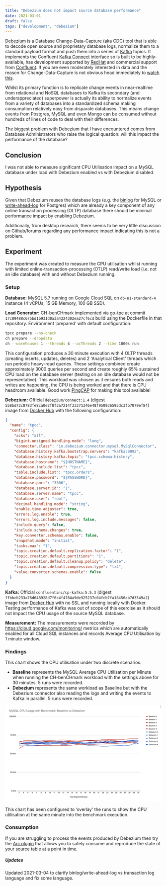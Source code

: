 ```yaml
---
title: "Debezium does not impact source database performance"
date: 2021-03-01
draft: false
tags: ["development", "debezium"]
---
```


[Debezium](https://debezium.io/) is a Database Change-Data-Capture (aka CDC) tool that is able to decode open source and proprietary database logs, normalize them to a standard payload format and push them into a series of [Kafka](https://kafka.apache.org/) topics. It implements the Confluent [Kafka Connect](https://docs./platform/current/connect/index.html) interface so is built to be highly-available, has development supported by [RedHat](https://redhat.com) and commercial support from [Confluent](https://confluent.io). If you are even moderately interested in data and the reason for Change-Data-Capture is not obvious head immediately to [watch this](https://martin.kleppmann.com/2015/11/05/database-inside-out-at-oredev.html).

Whilst its primary function is to replicate change events in near-realtime from relational and NoSQL databases to Kafka its secondary (and underappreciated) superpower is actually its ability to normalize events from a variety of databases into a standardized schema making consumption relatively easy from disparate databases. This means change events from Postgres, MySQL and even Mongo can be consumed without hundreds of lines of code to deal with their differences.

The biggest problem with Debezium that I have encountered comes from Database Administrators who raise the logical question: will this impact the performance of the database?

## Conclusion

I was not able to measure significant CPU Utilisation impact on a MySQL database under load with Debezium enabled vs with Debezium disabled.

## Hypothesis

Given that Debezium reuses the database logs (e.g. the [binlog](https://dev.mysql.com/doc/internals/en/binary-log-overview.html) for MySQL or [write-ahead-log](https://www.postgresql.org/docs/current/wal.html) for Postgres) which are already a key component of any online transaction processing (OLTP) database there should be minimal performance impact by enabling Debezium.

Additionally, from desktop research, there seems to be very little discussion on Github/forums regarding any performance impact indicating this is not a problem.

## Experiment

The experiment was created to measure the CPU utilisation whilst running with limited online-transaction-processing (OTLP) read/write load (i.e. not an idle database) with and without Debezium running.

### Setup

**Database:** MySQL 5.7 running on Google Cloud SQL on `db-n1-standard-4` instance (4 vCPUs, 15 GB Memory, 100 GB SSD).

**Load Generator:** CH-benCHmark implemented via [go-tpc](https://github.com/pingcap/go-tpc) at commit `17c89488c675bd1b931d0a3a4324302ea27cf6cd` build using the Dockerfile in that repository. Environment ‘prepared’ with default configuration:

```bash
tpcc prepare --no-check
ch prepare --dropdata
ch --warehouses 1 --threads 4 --acThreads 2 --time 1800s run
```

This configuration produces a 30 minute execution with 4 OLTP threads (creating inserts, updates, deletes) and 2 'Analytical Client' threads which run periodic heavy-read queries. These settings combined create approximately 3000 queries per second and create roughly 65% sustained CPU load on the database server (testing on an idle database would not be representative). This workload was chosen as it ensures both reads and writes are happening, the CPU is being worked and that there is CPU headroom available. Good work [PingCAP](https://pingcap.com/) for making this tool available!

**Debezium:** Official `debezium/connect:1.4` (digest `558bd72c8783fe8ca0e2f8f3a7214f33371346e48f950936595dc3fb7079ef84`) image from [Docker Hub](https://hub.docker.com/r/debezium/connect) with the following configuration:

```json
{
  "name": "tpcc",
  "config": {
    "acks": "all",
    "bigint.unsigned.handling.mode": "long",
    "connector.class": "io.debezium.connector.mysql.MySqlConnector",
    "database.history.kafka.bootstrap.servers": "kafka:9092",
    "database.history.kafka.topic": "tpcc.schema-history",
    "database.hostname": "${HOSTNAME}",
    "database.include.list": "tpcc",
    "table.include.list": "tpcc.orders",
    "database.password": "${PASSWORD}",
    "database.port": "3306",
    "database.server.id": "1",
    "database.server.name": "tpcc",
    "database.user": "root",
    "decimal.handling.mode": "string",
    "enable.time.adjuster": true,
    "errors.log.enable": true,
    "errors.log.include.messages": false,
    "include.query": false,
    "include.schema.changes": true,
    "key.converter.schemas.enable": false,
    "snapshot.mode": "initial",
    "tasks.max": "1",
    "topic.creation.default.replication.factor": "1",
    "topic.creation.default.partitions": "1",
    "topic.creation.default.cleanup.policy": "delete",
    "topic.creation.default.compression.type": "lz4",
    "value.converter.schemas.enable": false
  }
}
```

**Kafka:** Official `confluentinc/cp-kafka:5.5.3` (digest `ffbbcb233a76d648928d7f6c4f4784a9de925237c04fcb7fa18456ab7d3549a2`) image from [Docker Hub](https://hub.docker.com/r/confluentinc/cp-kafka) with no SSL and running locally with Docker. Testing performance of Kafka was out of scope of this exercise as it should not impact the CPU usage of the source MySQL database.

**Measurement:** The measurements were recorded by https://cloud.google.com/monitoring/ metrics which are automatically enabled for all Cloud SQL instances and records Average CPU Utilisation by 1 minute window.

### Findings

This chart shows the CPU utilisation under two discrete scenarios.

- **Baseline** represents the MySQL Average CPU Utilisation per Minute when running the CH-benCHmark workload with the settings above for 30 minutes. 5 runs were recorded.
- **Debezium** represents the same workload as Baseline but with the Debezium connector also reading the logs and writing the events to Kafka in parallel. 5 runs were recorded.

![CPU Utilisation](/img/2021/debezium.png)

This chart has been configured to ‘overlay' the runs to show the CPU utilisation at the same minute into the benchmark execution.

### Consumption

If you are struggling to process the events produced by Debezium then try the [Arc plugin](https://arc.tripl.ai/transform/#debeziumtransform) that allows you to safely consume and reproduce the state of your source table at a point in time.

##### Updates

Updated 2021-03-04 to clarify binlog/write-ahead-log vs transaction log language and fix some language.
